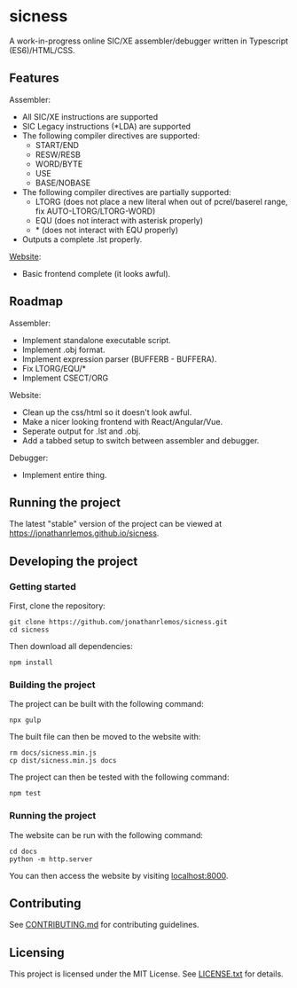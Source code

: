 # sicness
A work-in-progress online SIC/XE assembler/debugger written in Typescript (ES6)/HTML/CSS.

## Features
Assembler:
* All SIC/XE instructions are supported
* SIC Legacy instructions (*LDA) are supported
* The following compiler directives are supported:
    * START/END
    * RESW/RESB
	* WORD/BYTE
	* USE
	* BASE/NOBASE
* The following compiler directives are partially supported:
    * LTORG (does not place a new literal when out of pcrel/baserel range, fix AUTO-LTORG/LTORG-WORD)
	* EQU (does not interact with asterisk properly)
	* \* (does not interact with EQU properly)
* Outputs a complete .lst properly.

[Website](https://jonathanrlemos.github.io/sicness):
* Basic frontend complete (it looks awful).

## Roadmap
Assembler:
* Implement standalone executable script.
* Implement .obj format.
* Implement expression parser (BUFFERB - BUFFERA).
* Fix LTORG/EQU/\*
* Implement CSECT/ORG

Website:
* Clean up the css/html so it doesn't look awful.
* Make a nicer looking frontend with React/Angular/Vue.
* Seperate output for .lst and .obj.
* Add a tabbed setup to switch between assembler and debugger.

Debugger:
* Implement entire thing.

## Running the project
The latest "stable" version of the project can be viewed at <https://jonathanrlemos.github.io/sicness>.

## Developing the project

### Getting started
First, clone the repository:
```shell
git clone https://github.com/jonathanrlemos/sicness.git
cd sicness
```

Then download all dependencies:
```shell
npm install
```

### Building the project
The project can be built with the following command:
```shell
npx gulp
```

The built file can then be moved to the website with:
```shell
rm docs/sicness.min.js
cp dist/sicness.min.js docs
```

The project can then be tested with the following command:
```shell
npm test
```

### Running the project
The website can be run with the following command:
```shell
cd docs
python -m http.server
```

You can then access the website by visiting <localhost:8000>.

## Contributing
See [CONTRIBUTING.md](CONTRIBUTING.md) for contributing guidelines.

## Licensing
This project is licensed under the MIT License. See [LICENSE.txt](LICENSE.txt) for details.
